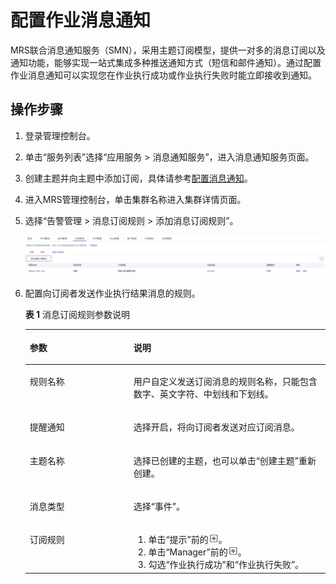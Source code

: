 # 配置作业消息通知<a name="mrs_01_0762"></a>

MRS联合消息通知服务（SMN），采用主题订阅模型，提供一对多的消息订阅以及通知功能，能够实现一站式集成多种推送通知方式（短信和邮件通知）。通过配置作业消息通知可以实现您在作业执行成功或作业执行失败时能立即接收到通知。

## 操作步骤<a name="section590332519477"></a>

1.  登录管理控制台。
2.  单击“服务列表”选择“应用服务 \> 消息通知服务”，进入消息通知服务页面。
3.  创建主题并向主题中添加订阅，具体请参考[配置消息通知](配置消息通知.md)。
4.  进入MRS管理控制台，单击集群名称进入集群详情页面。
5.  选择“告警管理 \> 消息订阅规则 \> 添加消息订阅规则”。

    ![](figures/5-20-13-添加消息订阅规则.png)

6.  配置向订阅者发送作业执行结果消息的规则。

    **表 1**  消息订阅规则参数说明

    <a name="table7745024115015"></a>
    <table><thead align="left"><tr id="row14744124125013"><th class="cellrowborder" valign="top" width="34.54%" id="mcps1.2.3.1.1"><p id="p14744192415011"><a name="p14744192415011"></a><a name="p14744192415011"></a>参数</p>
    </th>
    <th class="cellrowborder" valign="top" width="65.46%" id="mcps1.2.3.1.2"><p id="p1744724195017"><a name="p1744724195017"></a><a name="p1744724195017"></a>说明</p>
    </th>
    </tr>
    </thead>
    <tbody><tr id="row6744162419509"><td class="cellrowborder" valign="top" width="34.54%" headers="mcps1.2.3.1.1 "><p id="p4744142419506"><a name="p4744142419506"></a><a name="p4744142419506"></a>规则名称</p>
    </td>
    <td class="cellrowborder" valign="top" width="65.46%" headers="mcps1.2.3.1.2 "><p id="p1774472495019"><a name="p1774472495019"></a><a name="p1774472495019"></a>用户自定义发送订阅消息的规则名称，只能包含数字、英文字符、中划线和下划线。</p>
    </td>
    </tr>
    <tr id="row674516249506"><td class="cellrowborder" valign="top" width="34.54%" headers="mcps1.2.3.1.1 "><p id="p17441924175012"><a name="p17441924175012"></a><a name="p17441924175012"></a>提醒通知</p>
    </td>
    <td class="cellrowborder" valign="top" width="65.46%" headers="mcps1.2.3.1.2 "><p id="p1845910315556"><a name="p1845910315556"></a><a name="p1845910315556"></a>选择开启，将向订阅者发送对应订阅消息。</p>
    </td>
    </tr>
    <tr id="row074582465011"><td class="cellrowborder" valign="top" width="34.54%" headers="mcps1.2.3.1.1 "><p id="p974516244509"><a name="p974516244509"></a><a name="p974516244509"></a>主题名称</p>
    </td>
    <td class="cellrowborder" valign="top" width="65.46%" headers="mcps1.2.3.1.2 "><p id="p974522465019"><a name="p974522465019"></a><a name="p974522465019"></a>选择已创建的主题，也可以单击“创建主题”重新创建。</p>
    </td>
    </tr>
    <tr id="row13745102414504"><td class="cellrowborder" valign="top" width="34.54%" headers="mcps1.2.3.1.1 "><p id="p974562418509"><a name="p974562418509"></a><a name="p974562418509"></a>消息类型</p>
    </td>
    <td class="cellrowborder" valign="top" width="65.46%" headers="mcps1.2.3.1.2 "><p id="p5745142485016"><a name="p5745142485016"></a><a name="p5745142485016"></a>选择“事件”。</p>
    </td>
    </tr>
    <tr id="row87451524185016"><td class="cellrowborder" valign="top" width="34.54%" headers="mcps1.2.3.1.1 "><p id="p1974582418501"><a name="p1974582418501"></a><a name="p1974582418501"></a>订阅规则</p>
    </td>
    <td class="cellrowborder" valign="top" width="65.46%" headers="mcps1.2.3.1.2 "><a name="ol789082718916"></a><a name="ol789082718916"></a><ol id="ol789082718916"><li>单击“提示”前的<a name="image187048592088"></a><a name="image187048592088"></a><span><img id="image187048592088" src="figures/icon_mrs_addNotification.png"></span>。</li><li>单击“Manager”前的<a name="image12130182031215"></a><a name="image12130182031215"></a><span><img id="image12130182031215" src="figures/icon_mrs_addNotification.png"></span>。</li><li>勾选“作业执行成功”和“作业执行失败”。</li></ol>
    </td>
    </tr>
    </tbody>
    </table>


